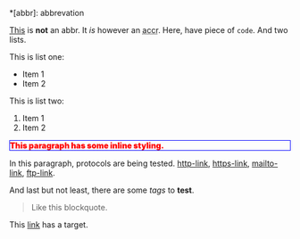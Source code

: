 *[abbr]: abbrevation

[This](http://somelink.com "somelink") is **not** an abbr. It *is* however an <acronym title="acronym">accr</acronym>.
Here, have piece of `code`. And two lists.

This is list one:
    
  - Item 1
  - Item 2

This is list two:
  
  1. Item 1
  2. Item 2
  
<p style="color: red; font-weight:900; border:1px solid blue;">This paragraph has some inline styling.</p>

In this paragraph, protocols are being tested. 
[http-link](http://httplink.com), 
[https-link](https://httpslink.com), 
[mailto-link](mailto:somebody@example.com), 
[ftp-link](ftp://ftpserver.com).

And last but not least, there are some <i>tags</i> to <b>test</b>.
>Like this blockquote.

This <a href="#" rel="nofollow" target="_blank">link</a> has a target.